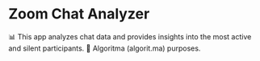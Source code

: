 # Zoom Chat Analyzer
📊 This app analyzes chat data and provides insights into the most active and silent participants. 🎯 Algoritma (algorit.ma) purposes.
